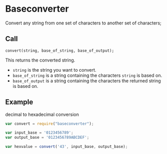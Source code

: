 # Baseconverter

Convert any string from one set of characters to another set of characters;


## Call

`convert(string, base_of_string, base_of_output);`

This returns the converted string.

* `string` is the string you want to convert.
* `base_of_string` is a string containing the characters `string` is based on.
* `base_of_output` is a string containing the characters the returned string is based on.


## Example

decimal to hexadecimal conversion

```` javascript
var convert = require("baseconverter");

var input_base = '0123456789';
var output_base = '0123456789ABCDEF';

var hexvalue = convert('43', input_base, output_base);
````